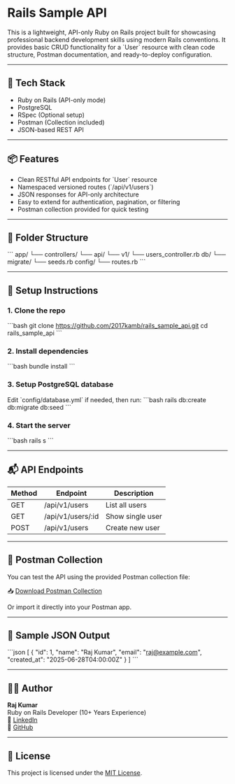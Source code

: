 # Rails Sample API

This is a lightweight, API-only Ruby on Rails project built for showcasing professional backend development skills using modern Rails conventions. It provides basic CRUD functionality for a \`User\` resource with clean code structure, Postman documentation, and ready-to-deploy configuration.

---

## 🚀 Tech Stack

- Ruby on Rails (API-only mode)
- PostgreSQL
- RSpec (Optional setup)
- Postman (Collection included)
- JSON-based REST API

---

## 📦 Features

- Clean RESTful API endpoints for \`User\` resource
- Namespaced versioned routes (\`/api/v1/users\`)
- JSON responses for API-only architecture
- Easy to extend for authentication, pagination, or filtering
- Postman collection provided for quick testing

---

## 📁 Folder Structure

\`\`\`
app/
 └── controllers/
     └── api/
         └── v1/
             └── users_controller.rb
db/
 └── migrate/
 └── seeds.rb
config/
 └── routes.rb
\`\`\`

---

## 🔧 Setup Instructions

### 1. Clone the repo
\`\`\`bash
git clone https://github.com/2017kamb/rails_sample_api.git
cd rails_sample_api
\`\`\`

### 2. Install dependencies
\`\`\`bash
bundle install
\`\`\`

### 3. Setup PostgreSQL database  
Edit \`config/database.yml\` if needed, then run:
\`\`\`bash
rails db:create db:migrate db:seed
\`\`\`

### 4. Start the server
\`\`\`bash
rails s
\`\`\`

---

## 📬 API Endpoints

| Method | Endpoint           | Description        |
|--------|--------------------|--------------------|
| GET    | /api/v1/users      | List all users     |
| GET    | /api/v1/users/:id  | Show single user   |
| POST   | /api/v1/users      | Create new user    |

---

## 🧪 Postman Collection

You can test the API using the provided Postman collection file:

📥 [Download Postman Collection](./postman/rails_sample_api.postman_collection.json)

Or import it directly into your Postman app.

---

## 📸 Sample JSON Output

\`\`\`json
[
  {
    "id": 1,
    "name": "Raj Kumar",
    "email": "raj@example.com",
    "created_at": "2025-06-28T04:00:00Z"
  }
]
\`\`\`

---

## 👨‍💻 Author

**Raj Kumar**  
Ruby on Rails Developer (10+ Years Experience)  
🔗 [LinkedIn](https://www.linkedin.com/in/2017kamb/)  
🔗 [GitHub](https://github.com/2017kamb)

---

## 📃 License

This project is licensed under the [MIT License](https://opensource.org/licenses/MIT).
